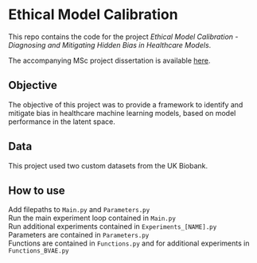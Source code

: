 # Ethical Model Calibration
This repo contains the code for the project *Ethical Model Calibration - Diagnosing and Mitigating Hidden Bias in Healthcare Models*.

The accompanying MSc project dissertation is available <a href="https://www.dropbox.com/s/4o7s824vz7y5st1/COMP0158_LPZY4.pdf?dl=0" target="_blank">here</a>.
## Objective
The objective of this project was to provide a framework to identify and mitigate bias in healthcare machine learning models, based on model performance in the latent space.
## Data
This project used two custom datasets from the UK Biobank.
## How to use
Add filepaths to `Main.py` and `Parameters.py`<br/>
Run the main experiment loop contained in `Main.py`<br/>
Run additional experiments contained in `Experiments_[NAME].py`<br/>
Parameters are contained in `Parameters.py`<br/>
Functions are contained in `Functions.py` and for additional experiments in `Functions_BVAE.py`
